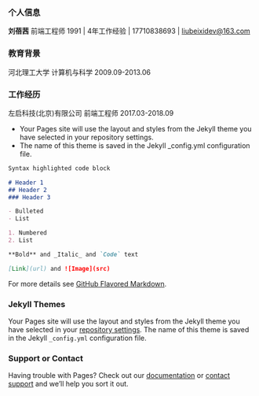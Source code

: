 ### 个人信息
**刘蓓茜**
前端工程师
1991 | 4年工作经验 | 17710838693 | liubeixidev@163.com

### 教育背景
河北理工大学        计算机与科学        2009.09-2013.06

### 工作经历
左启科技(北京)有限公司        前端工程师        2017.03-2018.09
- Your Pages site will use the layout and styles from the Jekyll theme you have selected in your repository settings. 
- The name of this theme is saved in the Jekyll _config.yml configuration file.




```markdown
Syntax highlighted code block

# Header 1
## Header 2
### Header 3

- Bulleted
- List

1. Numbered
2. List

**Bold** and _Italic_ and `Code` text

[Link](url) and ![Image](src)
```

For more details see [GitHub Flavored Markdown](https://guides.github.com/features/mastering-markdown/).

### Jekyll Themes

Your Pages site will use the layout and styles from the Jekyll theme you have selected in your [repository settings](https://github.com/Seacyz/Seacyz.github.io/settings). The name of this theme is saved in the Jekyll `_config.yml` configuration file.

### Support or Contact

Having trouble with Pages? Check out our [documentation](https://help.github.com/categories/github-pages-basics/) or [contact support](https://github.com/contact) and we’ll help you sort it out.
